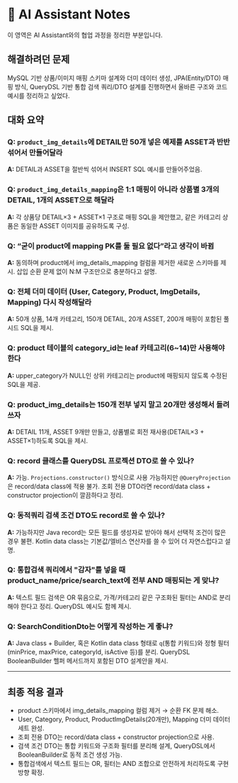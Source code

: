 # 🤖 AI Assistant Notes

이 영역은 AI Assistant와의 협업 과정을 정리한 부분입니다.

## 해결하려던 문제
MySQL 기반 상품/이미지 매핑 스키마 설계와 더미 데이터 생성, JPA(Entity/DTO) 매핑 방식, QueryDSL 기반 통합 검색 쿼리/DTO 설계를 진행하면서 올바른 구조와 코드 예시를 정리하고 싶었다.

## 대화 요약

### Q: `product_img_details`에 DETAIL만 50개 넣은 예제를 ASSET과 반반 섞어서 만들어달라
**A:** DETAIL과 ASSET을 절반씩 섞어서 INSERT SQL 예시를 만들어주었음.

### Q: `product_img_details_mapping`은 1:1 매핑이 아니라 상품별 3개의 DETAIL, 1개의 ASSET으로 해달라
**A:** 각 상품당 DETAIL×3 + ASSET×1 구조로 매핑 SQL을 제안했고, 같은 카테고리 상품은 동일한 ASSET 이미지를 공유하도록 구성.

### Q: “굳이 product에 mapping PK를 둘 필요 없다”라고 생각이 바뀜
**A:** 동의하며 product에서 img_details_mapping 컬럼을 제거한 새로운 스키마를 제시. 삽입 순환 문제 없이 N:M 구조만으로 충분하다고 설명.

### Q: 전체 더미 데이터 (User, Category, Product, ImgDetails, Mapping) 다시 작성해달라
**A:** 50개 상품, 14개 카테고리, 150개 DETAIL, 20개 ASSET, 200개 매핑이 포함된 풀 시드 SQL을 제시.

### Q: product 테이블의 category_id는 leaf 카테고리(6~14)만 사용해야 한다
**A:** upper_category가 NULL인 상위 카테고리는 product에 매핑되지 않도록 수정된 SQL을 제공.

### Q: product_img_details는 150개 전부 넣지 말고 20개만 생성해서 돌려 쓰자
**A:** DETAIL 11개, ASSET 9개만 만들고, 상품별로 회전 재사용(DETAIL×3 + ASSET×1)하도록 SQL을 제시.

### Q: record 클래스를 QueryDSL 프로젝션 DTO로 쓸 수 있나?
**A:** 가능. `Projections.constructor()` 방식으로 사용 가능하지만 `@QueryProjection`은 record/data class에 적용 불가. 조회 전용 DTO라면 record/data class + constructor projection이 깔끔하다고 정리.

### Q: 동적쿼리 검색 조건 DTO도 record로 쓸 수 있나?
**A:** 가능하지만 Java record는 모든 필드를 생성자로 받아야 해서 선택적 조건이 많은 경우 불편. Kotlin data class는 기본값/엘비스 연산자를 쓸 수 있어 더 자연스럽다고 설명.

### Q: 통합검색 쿼리에서 "감자"를 넣을 때 product_name/price/search_text에 전부 AND 매핑되는 게 맞냐?
**A:** 텍스트 필드 검색은 OR 묶음으로, 가격/카테고리 같은 구조화된 필터는 AND로 분리해야 한다고 정리. QueryDSL 예시도 함께 제시.

### Q: SearchConditionDto는 어떻게 작성하는 게 좋냐?
**A:** Java class + Builder, 혹은 Kotlin data class 형태로 `q`(통합 키워드)와 정형 필터(minPrice, maxPrice, categoryId, isActive 등)를 분리. QueryDSL BooleanBuilder 헬퍼 메서드까지 포함된 DTO 설계안을 제시.

---

## 최종 적용 결과
- product 스키마에서 img_details_mapping 컬럼 제거 → 순환 FK 문제 해소.
- User, Category, Product, ProductImgDetails(20개만), Mapping 더미 데이터 세트 완성.
- 조회 전용 DTO는 record/data class + constructor projection으로 사용.
- 검색 조건 DTO는 통합 키워드와 구조화 필터를 분리해 설계, QueryDSL에서 BooleanBuilder로 동적 조건 생성 가능.
- 통합검색에서 텍스트 필드는 OR, 필터는 AND 조합으로 안전하게 처리하도록 구현 방향 확정.  